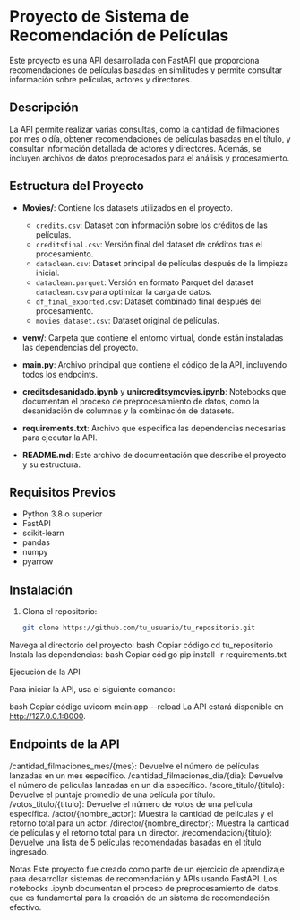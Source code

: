 # Proyecto de Sistema de Recomendación de Películas

Este proyecto es una API desarrollada con FastAPI que proporciona recomendaciones de películas basadas en similitudes y permite consultar información sobre películas, actores y directores.

## Descripción
La API permite realizar varias consultas, como la cantidad de filmaciones por mes o día, obtener recomendaciones de películas basadas en el título, y consultar información detallada de actores y directores. Además, se incluyen archivos de datos preprocesados para el análisis y procesamiento.

## Estructura del Proyecto

- **Movies/**: Contiene los datasets utilizados en el proyecto.
  - `credits.csv`: Dataset con información sobre los créditos de las películas.
  - `creditsfinal.csv`: Versión final del dataset de créditos tras el procesamiento.
  - `dataclean.csv`: Dataset principal de películas después de la limpieza inicial.
  - `dataclean.parquet`: Versión en formato Parquet del dataset `dataclean.csv` para optimizar la carga de datos.
  - `df_final_exported.csv`: Dataset combinado final después del procesamiento.
  - `movies_dataset.csv`: Dataset original de películas.

- **venv/**: Carpeta que contiene el entorno virtual, donde están instaladas las dependencias del proyecto.

- **main.py**: Archivo principal que contiene el código de la API, incluyendo todos los endpoints.

- **creditsdesanidado.ipynb** y **unircreditsymovies.ipynb**: Notebooks que documentan el proceso de preprocesamiento de datos, como la desanidación de columnas y la combinación de datasets.

- **requirements.txt**: Archivo que especifica las dependencias necesarias para ejecutar la API.

- **README.md**: Este archivo de documentación que describe el proyecto y su estructura.

## Requisitos Previos
- Python 3.8 o superior
- FastAPI
- scikit-learn
- pandas
- numpy
- pyarrow

## Instalación

1. Clona el repositorio:
   ```bash
   git clone https://github.com/tu_usuario/tu_repositorio.git
Navega al directorio del proyecto:
bash
Copiar código
cd tu_repositorio
Instala las dependencias:
bash
Copiar código
pip install -r requirements.txt

Ejecución de la API

Para iniciar la API, usa el siguiente comando:

bash
Copiar código
uvicorn main:app --reload
La API estará disponible en http://127.0.0.1:8000.

## Endpoints de la API

/cantidad_filmaciones_mes/{mes}: Devuelve el número de películas lanzadas en un mes específico.
/cantidad_filmaciones_dia/{dia}: Devuelve el número de películas lanzadas en un día específico.
/score_titulo/{titulo}: Devuelve el puntaje promedio de una película por título.
/votos_titulo/{titulo}: Devuelve el número de votos de una película específica.
/actor/{nombre_actor}: Muestra la cantidad de películas y el retorno total para un actor.
/director/{nombre_director}: Muestra la cantidad de películas y el retorno total para un director.
/recomendacion/{titulo}: Devuelve una lista de 5 películas recomendadas basadas en el título ingresado.

Notas
Este proyecto fue creado como parte de un ejercicio de aprendizaje para desarrollar sistemas de recomendación y APIs usando FastAPI. Los notebooks .ipynb documentan el proceso de preprocesamiento de datos, que es fundamental para la creación de un sistema de recomendación efectivo.